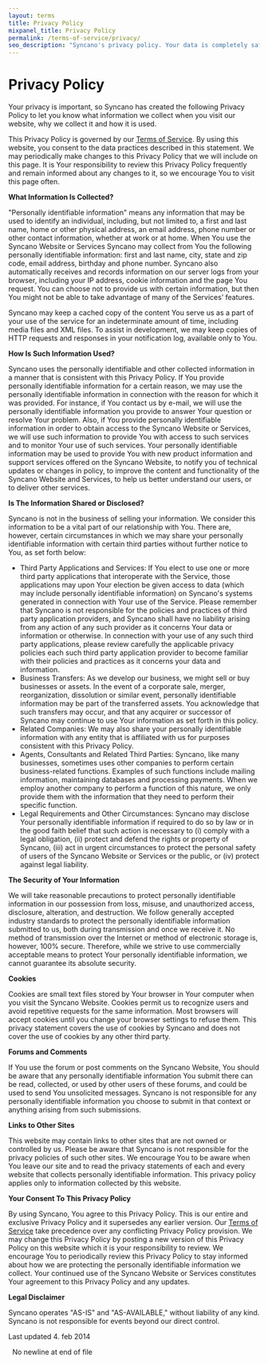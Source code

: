 ```yaml
---
layout: terms
title: Privacy Policy
mixpanel_title: Privacy Policy
permalink: /terms-of-service/privacy/
seo_description: "Syncano's privacy policy. Your data is completely safe and private with Syncano. We will never sell or give your data to third parties."
---
```


<h1>Privacy Policy</h1>
Your privacy is important, so Syncano has created the following Privacy Policy to let you know what information we collect when you visit our website, why we collect it and how it is used.

This Privacy Policy is governed by our <a title="Terms of Service" href="/terms-of-service/">Terms of Service</a>. By using this website, you consent to the data practices described in this statement. We may periodically make changes to this Privacy Policy that we will include on this page. It is Your responsibility to review this Privacy Policy frequently and remain informed about any changes to it, so we encourage You to visit this page often.

<b>What Information Is Collected?</b>

"Personally identifiable information" means any information that may be used to identify an individual, including, but not limited to, a first and last name, home or other physical address, an email address, phone number or other contact information, whether at work or at home. When You use the Syncano Website or Services Syncano may collect from You the following personally identifiable information: first and last name, city, state and zip code, email address, birthday and phone number. Syncano also automatically receives and records information on our server logs from your browser, including your IP address, cookie information and the page You request. You can choose not to provide us with certain information, but then You might not be able to take advantage of many of the Services’ features.

Syncano may keep a cached copy of the content You serve us as a part of your use of the service for an indeterminate amount of time, including media files and XML files. To assist in development, we may keep copies of HTTP requests and responses in your notification log, available only to You.

<b>How Is Such Information Used?</b>

Syncano uses the personally identifiable and other collected information in a manner that is consistent with this Privacy Policy. If You provide personally identifiable information for a certain reason, we may use the personally identifiable information in connection with the reason for which it was provided. For instance, if You contact us by e-mail, we will use the personally identifiable information you provide to answer Your question or resolve Your problem. Also, if You provide personally identifiable information in order to obtain access to the Syncano Website or Services, we will use such information to provide You with access to such services and to monitor Your use of such services. Your personally identifiable information may be used to provide You with new product information and support services offered on the Syncano Website, to notify you of technical updates or changes in policy, to improve the content and functionality of the Syncano Website and Services, to help us better understand our users, or to deliver other services.

<b>Is The Information Shared or Disclosed?</b>

Syncano is not in the business of selling your information. We consider this information to be a vital part of our relationship with You. There are, however, certain circumstances in which we may share your personally identifiable information with certain third parties without further notice to You, as set forth below:
<ul>
	<li>Third Party Applications and Services: If You elect to use one or more third party applications that interoperate with the Service, those applications may upon Your election be given access to data (which may include personally identifiable information) on Syncano's systems generated in connection with Your use of the Service. Please remember that Syncano is not responsible for the policies and practices of third party application providers, and Syncano shall have no liability arising from any action of any such provider as it concerns Your data or information or otherwise. In connection with your use of any such third party applications, please review carefully the applicable privacy policies each such third party application provider to become familiar with their policies and practices as it concerns your data and information.</li>
	<li>Business Transfers: As we develop our business, we might sell or buy businesses or assets. In the event of a corporate sale, merger, reorganization, dissolution or similar event, personally identifiable information may be part of the transferred assets. You acknowledge that such transfers may occur, and that any acquirer or successor of Syncano may continue to use Your information as set forth in this policy.</li>
	<li>Related Companies: We may also share your personally identifiable information with any entity that is affiliated with us for purposes consistent with this Privacy Policy.</li>
	<li>Agents, Consultants and Related Third Parties: Syncano, like many businesses, sometimes uses other companies to perform certain business-related functions. Examples of such functions include mailing information, maintaining databases and processing payments. When we employ another company to perform a function of this nature, we only provide them with the information that they need to perform their specific function.</li>
	<li>Legal Requirements and Other Circumstances: Syncano may disclose Your personally identifiable information if required to do so by law or in the good faith belief that such action is necessary to (i) comply with a legal obligation, (ii) protect and defend the rights or property of Syncano, (iii) act in urgent circumstances to protect the personal safety of users of the Syncano Website or Services or the public, or (iv) protect against legal liability.</li>
</ul>
<b>The Security of Your Information</b>

We will take reasonable precautions to protect personally identifiable information in our possession from loss, misuse, and unauthorized access, disclosure, alteration, and destruction. We follow generally accepted industry standards to protect the personally identifiable information submitted to us, both during transmission and once we receive it. No method of transmission over the Internet or method of electronic storage is, however, 100% secure. Therefore, while we strive to use commercially acceptable means to protect Your personally identifiable information, we cannot guarantee its absolute security.

<b>Cookies</b>

Cookies are small text files stored by Your browser in Your computer when you visit the Syncano Website. Cookies permit us to recognize users and avoid repetitive requests for the same information. Most browsers will accept cookies until you change your browser settings to refuse them. This privacy statement covers the use of cookies by Syncano and does not cover the use of cookies by any other third party.

<b>Forums and Comments</b>

If You use the forum or post comments on the Syncano Website, You should be aware that any personally identifiable information You submit there can be read, collected, or used by other users of these forums, and could be used to send You unsolicited messages. Syncano is not responsible for any personally identifiable information you choose to submit in that context or anything arising from such submissions.

<b>Links to Other Sites</b>

This website may contain links to other sites that are not owned or controlled by us. Please be aware that Syncano is not responsible for the privacy policies of such other sites. We encourage You to be aware when You leave our site and to read the privacy statements of each and every website that collects personally identifiable information. This privacy policy applies only to information collected by this website.

<b>Your Consent To This Privacy Policy</b>

By using Syncano, You agree to this Privacy Policy. This is our entire and exclusive Privacy Policy and it supersedes any earlier version. Our <a title="Terms of Service" href="/terms-of-service/">Terms of Service</a> take precedence over any conflicting Privacy Policy provision. We may change this Privacy Policy by posting a new version of this Privacy Policy on this website which it is your responsibility to review. We encourage You to periodically review this Privacy Policy to stay informed about how we are protecting the personally identifiable information we collect. Your continued use of the Syncano Website or Services constitutes Your agreement to this Privacy Policy and any updates.

<b>Legal Disclaimer</b>

Syncano operates "AS-IS" and "AS-AVAILABLE," without liability of any kind. Syncano is not responsible for events beyond our direct control.

Last updated 4. feb 2014

&nbsp;
 No newline at end of file
